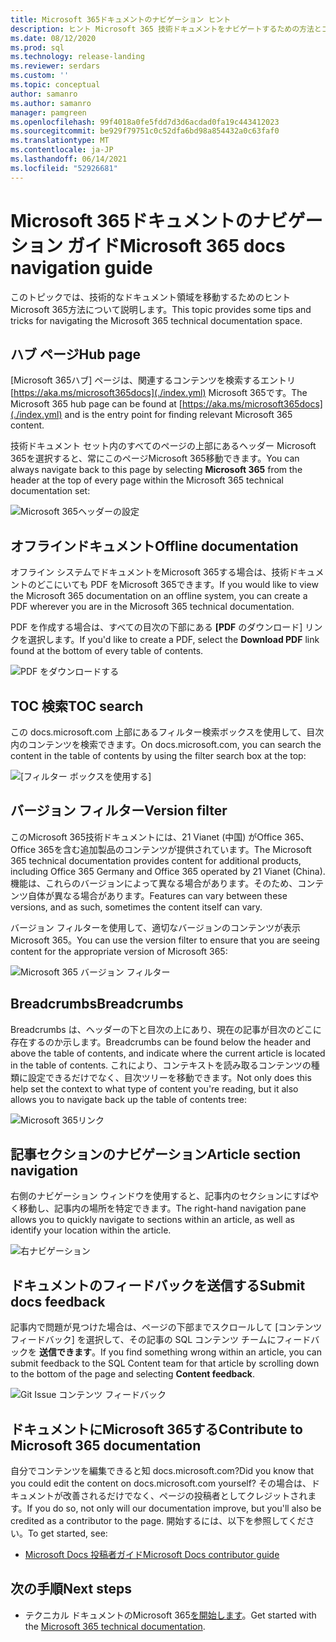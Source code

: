 ```yaml
---
title: Microsoft 365ドキュメントのナビゲーション ヒント
description: ヒント Microsoft 365 技術ドキュメントをナビゲートするための方法とコツ - ハブ ページ、目次、ヘッダー、パンくずの使い方、バージョン フィルターの使い方などについて説明します。
ms.date: 08/12/2020
ms.prod: sql
ms.technology: release-landing
ms.reviewer: serdars
ms.custom: ''
ms.topic: conceptual
author: samanro
ms.author: samanro
manager: pamgreen
ms.openlocfilehash: 99f4018a0fe5fdd7d3d6acdad0fa19c443412023
ms.sourcegitcommit: be929f79751c0c52dfa6bd98a854432a0c63faf0
ms.translationtype: MT
ms.contentlocale: ja-JP
ms.lasthandoff: 06/14/2021
ms.locfileid: "52926681"
---
```

# <a name="microsoft-365-docs-navigation-guide"></a><span data-ttu-id="07d4b-103">Microsoft 365ドキュメントのナビゲーション ガイド</span><span class="sxs-lookup"><span data-stu-id="07d4b-103">Microsoft 365 docs navigation guide</span></span>

<span data-ttu-id="07d4b-104">このトピックでは、技術的なドキュメント領域を移動するためのヒントMicrosoft 365方法について説明します。</span><span class="sxs-lookup"><span data-stu-id="07d4b-104">This topic provides some tips and tricks for navigating the Microsoft 365 technical documentation space.</span></span>  

## <a name="hub-page"></a><span data-ttu-id="07d4b-105">ハブ ページ</span><span class="sxs-lookup"><span data-stu-id="07d4b-105">Hub page</span></span>

<span data-ttu-id="07d4b-106">[Microsoft 365ハブ] ページは、関連するコンテンツを検索するエントリ [https://aka.ms/microsoft365docs](./index.yml) Microsoft 365です。</span><span class="sxs-lookup"><span data-stu-id="07d4b-106">The Microsoft 365 hub page can be found at [https://aka.ms/microsoft365docs](./index.yml) and is the entry point for finding relevant Microsoft 365 content.</span></span>

<span data-ttu-id="07d4b-107">技術ドキュメント セット内のすべてのページの上部にあるヘッダー  Microsoft 365を選択すると、常にこのページMicrosoft 365移動できます。</span><span class="sxs-lookup"><span data-stu-id="07d4b-107">You can always navigate back to this page by selecting **Microsoft 365** from the header at the top of every page within the Microsoft 365 technical documentation set:</span></span>

![Microsoft 365ヘッダーの設定](media/m365-header-cursor.png)

## <a name="offline-documentation"></a><span data-ttu-id="07d4b-109">オフラインドキュメント</span><span class="sxs-lookup"><span data-stu-id="07d4b-109">Offline documentation</span></span>

<span data-ttu-id="07d4b-110">オフライン システムでドキュメントをMicrosoft 365する場合は、技術ドキュメントのどこにいても PDF をMicrosoft 365できます。</span><span class="sxs-lookup"><span data-stu-id="07d4b-110">If you would like to view the Microsoft 365 documentation on an offline system, you can create a PDF wherever you are in the Microsoft 365 technical documentation.</span></span>

<span data-ttu-id="07d4b-111">PDF を作成する場合は、すべての目次の下部にある **[PDF** のダウンロード] リンクを選択します。</span><span class="sxs-lookup"><span data-stu-id="07d4b-111">If you'd like to create a PDF, select the **Download PDF** link found at the bottom of every table of contents.</span></span>

![PDF をダウンロードする](media/m365-download-pdf-cursor.png)

## <a name="toc-search"></a><span data-ttu-id="07d4b-113">TOC 検索</span><span class="sxs-lookup"><span data-stu-id="07d4b-113">TOC search</span></span> 
<span data-ttu-id="07d4b-114">この docs.microsoft.com 上部にあるフィルター検索ボックスを使用して、目次内のコンテンツを検索できます。</span><span class="sxs-lookup"><span data-stu-id="07d4b-114">On docs.microsoft.com, you can search the content in the table of contents by using the filter search box at the top:</span></span>

![[フィルター ボックスを使用する]](media/m365-filter-by-title.png)

## <a name="version-filter"></a><span data-ttu-id="07d4b-116">バージョン フィルター</span><span class="sxs-lookup"><span data-stu-id="07d4b-116">Version filter</span></span>
<span data-ttu-id="07d4b-117">このMicrosoft 365技術ドキュメントには、21 Vianet (中国) がOffice 365、Office 365を含む追加製品のコンテンツが提供されています。</span><span class="sxs-lookup"><span data-stu-id="07d4b-117">The Microsoft 365 technical documentation provides content for additional products, including Office 365 Germany and Office 365 operated by 21 Vianet (China).</span></span> <span data-ttu-id="07d4b-118">機能は、これらのバージョンによって異なる場合があります。そのため、コンテンツ自体が異なる場合があります。</span><span class="sxs-lookup"><span data-stu-id="07d4b-118">Features can vary between these versions, and as such, sometimes the content itself can vary.</span></span>

<span data-ttu-id="07d4b-119">バージョン フィルターを使用して、適切なバージョンのコンテンツが表示Microsoft 365。</span><span class="sxs-lookup"><span data-stu-id="07d4b-119">You can use the version filter to ensure that you are seeing content for the appropriate version of Microsoft 365:</span></span>

![Microsoft 365 バージョン フィルター](media/m365-version-filter.png)

## <a name="breadcrumbs"></a><span data-ttu-id="07d4b-121">Breadcrumbs</span><span class="sxs-lookup"><span data-stu-id="07d4b-121">Breadcrumbs</span></span>

<span data-ttu-id="07d4b-122">Breadcrumbs は、ヘッダーの下と目次の上にあり、現在の記事が目次のどこに存在するのか示します。</span><span class="sxs-lookup"><span data-stu-id="07d4b-122">Breadcrumbs can be found below the header and above the table of contents, and indicate where the current article is located in the table of contents.</span></span>  <span data-ttu-id="07d4b-123">これにより、コンテキストを読み取るコンテンツの種類に設定できるだけでなく、目次ツリーを移動できます。</span><span class="sxs-lookup"><span data-stu-id="07d4b-123">Not only does this help set the context to what type of content you're reading, but it also allows you to navigate back up the table of contents tree:</span></span>

![Microsoft 365リンク](media/m365-breadcrumb.png)

## <a name="article-section-navigation"></a><span data-ttu-id="07d4b-125">記事セクションのナビゲーション</span><span class="sxs-lookup"><span data-stu-id="07d4b-125">Article section navigation</span></span>

<span data-ttu-id="07d4b-126">右側のナビゲーション ウィンドウを使用すると、記事内のセクションにすばやく移動し、記事内の場所を特定できます。</span><span class="sxs-lookup"><span data-stu-id="07d4b-126">The right-hand navigation pane allows you to quickly navigate to sections within an article, as well as identify your location within the article.</span></span>  

![右ナビゲーション](media/m365-article-sections.png)

## <a name="submit-docs-feedback"></a><span data-ttu-id="07d4b-128">ドキュメントのフィードバックを送信する</span><span class="sxs-lookup"><span data-stu-id="07d4b-128">Submit docs feedback</span></span>

<span data-ttu-id="07d4b-129">記事内で問題が見つけた場合は、ページの下部までスクロールして [コンテンツ フィードバック] を選択して、その記事の SQL コンテンツ チームにフィードバックを **送信できます**。</span><span class="sxs-lookup"><span data-stu-id="07d4b-129">If you find something wrong within an article, you can submit feedback to the SQL Content team for that article by scrolling down to the bottom of the page and selecting **Content feedback**.</span></span>

![Git Issue コンテンツ フィードバック](media/m365-article-feedback.png)

## <a name="contribute-to-microsoft-365-documentation"></a><span data-ttu-id="07d4b-131">ドキュメントにMicrosoft 365する</span><span class="sxs-lookup"><span data-stu-id="07d4b-131">Contribute to Microsoft 365 documentation</span></span>

<span data-ttu-id="07d4b-132">自分でコンテンツを編集できると知 docs.microsoft.com?</span><span class="sxs-lookup"><span data-stu-id="07d4b-132">Did you know that you could edit the content on docs.microsoft.com yourself?</span></span> <span data-ttu-id="07d4b-133">その場合は、ドキュメントが改善されるだけでなく、ページの投稿者としてクレジットされます。</span><span class="sxs-lookup"><span data-stu-id="07d4b-133">If you do so, not only will our documentation improve, but you'll also be credited as a contributor to the page.</span></span> <span data-ttu-id="07d4b-134">開始するには、以下を参照してください。</span><span class="sxs-lookup"><span data-stu-id="07d4b-134">To get started, see:</span></span>

- [<span data-ttu-id="07d4b-135">Microsoft Docs 投稿者ガイド</span><span class="sxs-lookup"><span data-stu-id="07d4b-135">Microsoft Docs contributor guide</span></span>](/contribute/)

## <a name="next-steps"></a><span data-ttu-id="07d4b-136">次の手順</span><span class="sxs-lookup"><span data-stu-id="07d4b-136">Next steps</span></span>

- <span data-ttu-id="07d4b-137">テクニカル ドキュメントのMicrosoft 365[を開始します](index.yml)。</span><span class="sxs-lookup"><span data-stu-id="07d4b-137">Get started with the [Microsoft 365 technical documentation](index.yml).</span></span>